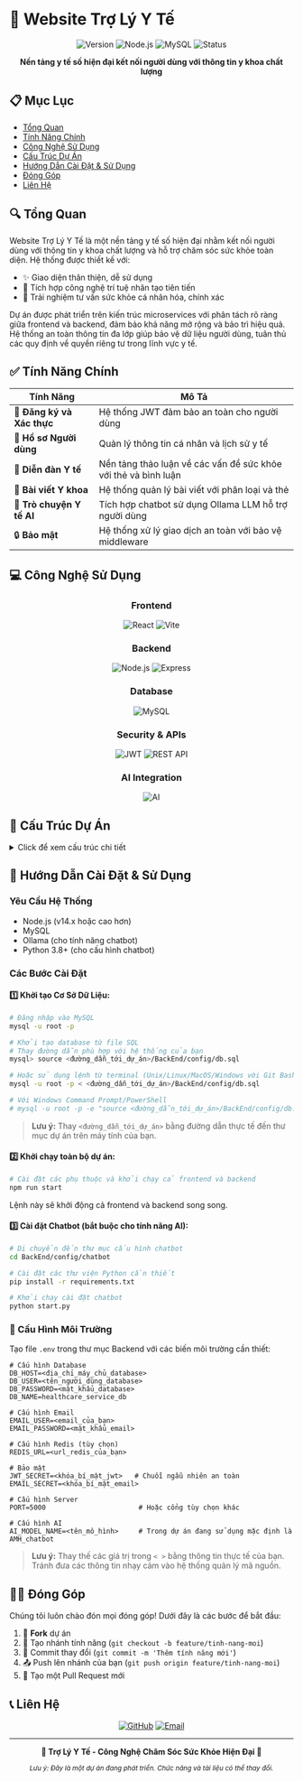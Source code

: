 # 🏥 Website Trợ Lý Y Tế

<div align="center">
  
![Version](https://img.shields.io/badge/version-1.0.0-blue)
![Node.js](https://img.shields.io/badge/Node.js-v14+-green)
![MySQL](https://img.shields.io/badge/MySQL-latest-orange)
![Status](https://img.shields.io/badge/status-in%20development-yellow)

**Nền tảng y tế số hiện đại kết nối người dùng với thông tin y khoa chất lượng**

</div>

## 📋 Mục Lục

- [Tổng Quan](#-tổng-quan)
- [Tính Năng Chính](#-tính-năng-chính)
- [Công Nghệ Sử Dụng](#-công-nghệ-sử-dụng)
- [Cấu Trúc Dự Án](#-cấu-trúc-dự-án)
- [Hướng Dẫn Cài Đặt & Sử Dụng](#-hướng-dẫn-cài-đặt--sử-dụng)
- [Đóng Góp](#-đóng-góp)
- [Liên Hệ](#-liên-hệ)

## 🔍 Tổng Quan

Website Trợ Lý Y Tế là một nền tảng y tế số hiện đại nhằm kết nối người dùng với thông tin y khoa chất lượng và hỗ trợ chăm sóc sức khỏe toàn diện. Hệ thống được thiết kế với:

- ✨ Giao diện thân thiện, dễ sử dụng
- 🧠 Tích hợp công nghệ trí tuệ nhân tạo tiên tiến
- 🎯 Trải nghiệm tư vấn sức khỏe cá nhân hóa, chính xác

Dự án được phát triển trên kiến trúc microservices với phân tách rõ ràng giữa frontend và backend, đảm bảo khả năng mở rộng và bảo trì hiệu quả. Hệ thống an toàn thông tin đa lớp giúp bảo vệ dữ liệu người dùng, tuân thủ các quy định về quyền riêng tư trong lĩnh vực y tế.

## ✅ Tính Năng Chính

| Tính Năng | Mô Tả |
|-----------|-------|
| 🔐 **Đăng ký và Xác thực** | Hệ thống JWT đảm bảo an toàn cho người dùng |
| 👤 **Hồ sơ Người dùng** | Quản lý thông tin cá nhân và lịch sử y tế |
| 💬 **Diễn đàn Y tế** | Nền tảng thảo luận về các vấn đề sức khỏe với thẻ và bình luận |
| 📝 **Bài viết Y khoa** | Hệ thống quản lý bài viết với phân loại và thẻ |
| 🤖 **Trò chuyện Y tế AI** | Tích hợp chatbot sử dụng Ollama LLM hỗ trợ người dùng |
| 🔒 **Bảo mật** | Hệ thống xử lý giao dịch an toàn với bảo vệ middleware |

## 💻 Công Nghệ Sử Dụng

<div align="center">
  
### Frontend
![React](https://img.shields.io/badge/React-20232A?style=for-the-badge&logo=react&logoColor=61DAFB)
![Vite](https://img.shields.io/badge/Vite-646CFF?style=for-the-badge&logo=vite&logoColor=white)

### Backend
![Node.js](https://img.shields.io/badge/Node.js-339933?style=for-the-badge&logo=nodedotjs&logoColor=white)
![Express](https://img.shields.io/badge/Express-000000?style=for-the-badge&logo=express&logoColor=white)

### Database
![MySQL](https://img.shields.io/badge/MySQL-4479A1?style=for-the-badge&logo=mysql&logoColor=white)

### Security & APIs
![JWT](https://img.shields.io/badge/JWT-000000?style=for-the-badge&logo=JSON%20web%20tokens&logoColor=white)
![REST API](https://img.shields.io/badge/REST%20API-FF6C37?style=for-the-badge&logo=postman&logoColor=white)

### AI Integration
![AI](https://img.shields.io/badge/Ollama%20LLM-412991?style=for-the-badge&logo=openai&logoColor=white)

</div>

## 📂 Cấu Trúc Dự Án

<details>
<summary>Click để xem cấu trúc chi tiết</summary>

```
Healthcare-Assistant-Website/
├── FrontEnd/                   # Ứng dụng React với Vite
│   ├── public/                 # Tài nguyên tĩnh
│   ├── src/                    # Mã nguồn frontend
│   │   ├── assets/             # Hình ảnh, icons và tài nguyên
│   │   ├── components/         # Components tái sử dụng
│   │   │   ├── Navbar/         # Thanh điều hướng
│   │   │   ├── ChatBot/        # Component chatbot AI
│   │   │   └── ...             # Các component khác
│   │   ├── contexts/           # React context (Auth, Modal, User)
│   │   ├── pages/              # Các trang ứng dụng
│   │   │   ├── Home/           # Trang chủ
│   │   │   ├── About/          # Trang giới thiệu
│   │   │   ├── Contact/        # Trang liên hệ
│   │   │   ├── Forum/          # Trang diễn đàn
│   │   │   ├── Article/        # Trang bài viết
│   │   │   └── ...             # Các trang khác
│   │   └── utils/              # Các tiện ích và services
│   │       ├── api/            # Xử lý API calls
│   │       ├── service/        # Services cho các tính năng
│   │       └── validate/       # Validators
│   └── package.json            # Cấu hình và dependencies frontend
│
├── BackEnd/                    # Backend Node.js/Express
│   ├── config/                 # Cấu hình và kết nối
│   │   ├── chatbot/            # Cấu hình cho chatbot AI
│   │   ├── connection.js       # Kết nối database với pool
│   │   └── db.sql              # File khởi tạo cấu trúc database
│   ├── controllers/            # Xử lý logic nghiệp vụ
│   │   ├── authController.js   # Xử lý xác thực
│   │   ├── forumController.js  # Xử lý diễn đàn
│   │   └── ...                 # Các controllers khác
│   ├── middleware/             # Middleware xác thực và validation
│   │   └── validation/         # Schema validation
│   ├── models/                 # Mô hình dữ liệu
│   │   ├── User.js             # Model người dùng
│   │   ├── Article.js          # Model bài viết
│   │   └── ...                 # Các models khác
│   ├── routes/                 # Định nghĩa các API endpoint
│   │   ├── authRoutes.js       # Routes xác thực
│   │   ├── forumRoutes.js      # Routes diễn đàn
│   │   └── ...                 # Các routes khác
│   ├── utils/                  # Tiện ích
│   └── package.json            # Cấu hình và dependencies backend
│
├── package.json                # Cấu hình chính và scripts chạy toàn dự án
└── README.md                   # Tài liệu chính
```
</details>

## 🚀 Hướng Dẫn Cài Đặt & Sử Dụng

### Yêu Cầu Hệ Thống

- Node.js (v14.x hoặc cao hơn)
- MySQL
- Ollama (cho tính năng chatbot)
- Python 3.8+ (cho cấu hình chatbot)

### Các Bước Cài Đặt

#### 1️⃣ Khởi tạo Cơ Sở Dữ Liệu:

```bash
# Đăng nhập vào MySQL
mysql -u root -p

# Khởi tạo database từ file SQL
# Thay đường dẫn phù hợp với hệ thống của bạn
mysql> source <đường_dẫn_tới_dự_án>/BackEnd/config/db.sql

# Hoặc sử dụng lệnh từ terminal (Unix/Linux/MacOS/Windows với Git Bash)
mysql -u root -p < <đường_dẫn_tới_dự_án>/BackEnd/config/db.sql

# Với Windows Command Prompt/PowerShell
# mysql -u root -p -e "source <đường_dẫn_tới_dự_án>/BackEnd/config/db.sql"
```

> **Lưu ý:** Thay `<đường_dẫn_tới_dự_án>` bằng đường dẫn thực tế đến thư mục dự án trên máy tính của bạn.

#### 2️⃣ Khởi chạy toàn bộ dự án:

```bash
# Cài đặt các phụ thuộc và khởi chạy cả frontend và backend
npm run start
```

Lệnh này sẽ khởi động cả frontend và backend song song.

#### 3️⃣ Cài đặt Chatbot (bắt buộc cho tính năng AI):

```bash
# Di chuyển đến thư mục cấu hình chatbot
cd BackEnd/config/chatbot

# Cài đặt các thư viện Python cần thiết
pip install -r requirements.txt

# Khởi chạy cài đặt chatbot
python start.py
```

### 🔧 Cấu Hình Môi Trường

Tạo file `.env` trong thư mục Backend với các biến môi trường cần thiết:

```
# Cấu hình Database
DB_HOST=<địa_chỉ_máy_chủ_database>
DB_USER=<tên_người_dùng_database>
DB_PASSWORD=<mật_khẩu_database>
DB_NAME=healthcare_service_db

# Cấu hình Email
EMAIL_USER=<email_của_bạn>
EMAIL_PASSWORD=<mật_khẩu_email>

# Cấu hình Redis (tùy chọn)
REDIS_URL=<url_redis_của_bạn>  

# Bảo mật
JWT_SECRET=<khóa_bí_mật_jwt>   # Chuỗi ngẫu nhiên an toàn
EMAIL_SECRET=<khóa_bí_mật_email>

# Cấu hình Server
PORT=5000                       # Hoặc cổng tùy chọn khác

# Cấu hình AI
AI_MODEL_NAME=<tên_mô_hình>     # Trong dự án đang sử dụng mặc định là AMH_chatbot
```

> **Lưu ý:** Thay thế các giá trị trong `< >` bằng thông tin thực tế của bạn. Tránh đưa các thông tin nhạy cảm vào hệ thống quản lý mã nguồn.

## 👨‍💻 Đóng Góp

Chúng tôi luôn chào đón mọi đóng góp! Dưới đây là các bước để bắt đầu:

1. 🍴 **Fork** dự án
2. 🌿 Tạo nhánh tính năng (`git checkout -b feature/tinh-nang-moi`)
3. 💾 Commit thay đổi (`git commit -m 'Thêm tính năng mới'`)
4. 📤 Push lên nhánh của bạn (`git push origin feature/tinh-nang-moi`)
5. 🔄 Tạo một Pull Request mới

## 📞 Liên Hệ

<div align="center">
  
[![GitHub](https://img.shields.io/badge/GitHub-100000?style=for-the-badge&logo=github&logoColor=white)](https://github.com/healthcare-assistant)
[![Email](https://img.shields.io/badge/Email-D14836?style=for-the-badge&logo=gmail&logoColor=white)](mailto:contact@healthcare-assistant.com)

</div>

---

<div align="center">
  
**🌟 Trợ Lý Y Tế - Công Nghệ Chăm Sóc Sức Khỏe Hiện Đại 🌟**

<small><i>Lưu ý: Đây là một dự án đang phát triển. Chức năng và tài liệu có thể thay đổi.</i></small>

</div>
